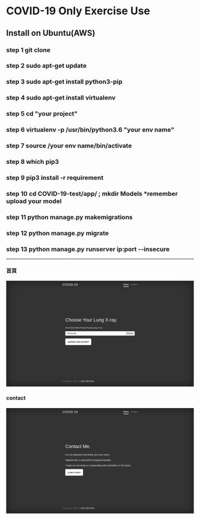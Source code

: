 # COVID-19 Only Exercise Use

## Install on Ubuntu(AWS)

### step 1 git clone

### step 2 sudo apt-get update

### step 3 sudo apt-get install python3-pip

### step 4 sudo apt-get install virtualenv

### step 5 cd "your project"

### step 6 virtualenv -p /usr/bin/python3.6 "your env name"

### step 7 source /your env name/bin/activate

### step 8 which pip3

### step 9 pip3 install -r requirement

### step 10 cd COVID-19-test/app/ ; mkdir Models  *remember upload your model

### step 11 python manage.py makemigrations

### step 12 python manage.py migrate

### step 13 python manage.py runserver ip:port --insecure

-----------------------------------------------------------

#### 首頁

![](https://raw.githubusercontent.com/gn0262487838/COVID-19-test/master/sample_page_1.png)

#### contact

![](https://raw.githubusercontent.com/gn0262487838/COVID-19-test/master/sample_page_2.png)
